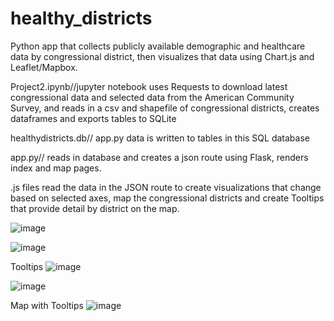 # healthy_districts

Python app that collects publicly available demographic and healthcare data by congressional district, then visualizes that data using Chart.js and Leaflet/Mapbox.

Project2.ipynb//jupyter notebook uses Requests to download latest congressional data and selected data from the American Community Survey, and reads in a csv and shapefile of congressional districts, creates dataframes and exports tables to SQLite

healthydistricts.db// app.py data is written to tables in this SQL database

app.py// reads in database and creates a json route using Flask, renders index and map pages.

.js files read the data in the JSON route to create visualizations that change based on selected axes, map the congressional districts and create Tooltips that provide detail by district on the map.

![image](https://user-images.githubusercontent.com/68877416/111365133-7e61ee00-8668-11eb-9d9d-235ee29ec2f1.png)

![image](https://user-images.githubusercontent.com/68877416/111365160-86ba2900-8668-11eb-8440-eea0ee03598b.png)

Tooltips
![image](https://user-images.githubusercontent.com/68877416/111365187-8f126400-8668-11eb-97ac-12228b4c89e3.png)

![image](https://user-images.githubusercontent.com/68877416/111365221-98033580-8668-11eb-8d71-d47b263883fa.png)

Map with Tooltips
![image](https://user-images.githubusercontent.com/68877416/111365285-b23d1380-8668-11eb-8a85-163606907068.png)

